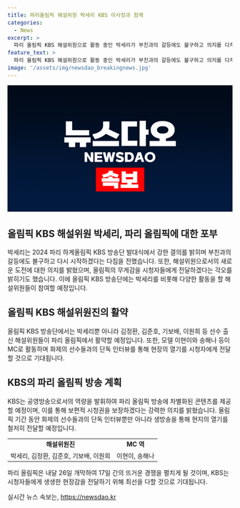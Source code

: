 ```yaml
---
title: 파리올림픽 해설위원 박세리 KBS 이사장과 함께
categories:
  - News
excerpt: >
  파리 올림픽 KBS 해설위원으로 활동 중인 박세리가 부친과의 갈등에도 불구하고 의지를 다지고 있다. 26일 KBS신관에서 열린 발대식에서 다시 시작하려고 한다며 각오를 다졌다. 또한, 김정환, 김준호, 기보배, 이원희 등 선수출신 해설위원들도 활약이 기대된다. 또한 MC로는 이현이와 송해나가 활약할 예정이며, KBS 사장은 어려운 상황이지만 차별화된 방송 역량을 발휘하겠다고 밝혔다.
feature_text: >
  파리 올림픽 KBS 해설위원으로 활동 중인 박세리가 부친과의 갈등에도 불구하고 의지를 다지고 있다. 26일 KBS신관에서 열린 발대식에서 다시 시작하려고 한다며 각오를 다졌다. 또한, 김정환, 김준호, 기보배, 이원희 등 선수출신 해설위원들도 활약이 기대된다. 또한 MC로는 이현이와 송해나가 활약할 예정이며, KBS 사장은 어려운 상황이지만 차별화된 방송 역량을 발휘하겠다고 밝혔다.
image: '/assets/img/newsdao_breakingnews.jpg'
---
```


<p><img src="/assets/img/newsdao_breakingnews.jpg" alt="koreaapp 속보" /></p>

<h2 data-ke-size="size26">올림픽 KBS 해설위원 박세리, 파리 올림픽에 대한 포부</h2>

<p data-ke-size="size16">박세리는 2024 파리 하계올림픽 KBS 방송단 발대식에서 강한 결의를 밝히며 부친과의 갈등에도 불구하고 다시 시작하겠다는 다짐을 전했습니다. 또한, 해설위원으로서의 새로운 도전에 대한 의지를 밝혔으며, 올림픽의 무게감을 시청자들에게 전달하겠다는 각오를 밝히기도 했습니다. 이에 올림픽 KBS 방송단에는 박세리를 비롯해 다양한 활동을 할 해설위원들이 참여할 예정입니다.</p>

<h2 data-ke-size="size24">올림픽 KBS 해설위원진의 활약</h2>

<p data-ke-size="size16">올림픽 KBS 방송단에서는 박세리뿐 아니라 김정환, 김준호, 기보배, 이원희 등 선수 출신 해설위원들이 파리 올림픽에서 활약할 예정입니다. 또한, 모델 이현이와 송해나 등이 MC로 활동하며 화제의 선수들과의 단독 인터뷰를 통해 현장의 열기를 시청자에게 전달할 것으로 기대됩니다.</p>

<h2 data-ke-size="size24">KBS의 파리 올림픽 방송 계획</h2>

<p data-ke-size="size16">KBS는 공영방송으로서의 역량을 발휘하여 파리 올림픽 방송에 차별화된 콘텐츠를 제공할 예정이며, 이를 통해 보편적 시청권을 보장하겠다는 강력한 의지를 밝혔습니다. 올림픽 기간 동안 화제의 선수들과의 단독 인터뷰뿐만 아니라 생방송을 통해 현지의 열기를 철저히 전달할 예정입니다.</p>

<table>
  <tbody>
    <tr>
      <td style="text-align: center; height: 17px;"><b>해설위원진</b></td>
      <td style="text-align: center; height: 17px;"><b>MC 역</b></td>
    </tr>
    <tr>
      <td style="text-align: center; height: 17px;">박세리, 김정환, 김준호, 기보배, 이원희</td>
      <td style="text-align: center; height: 17px;">이현이, 송해나</td>
    </tr>
  </tbody>
</table>

<p data-ke-size="size16">파리 올림픽은 내달 26일 개막하여 17일 간의 뜨거운 경쟁을 펼치게 될 것이며, KBS는 시청자들에게 생생한 현장감을 전달하기 위해 최선을 다할 것으로 기대됩니다.</p>
실시간 뉴스 속보는, <a href="https://newsdao.kr" rel="dofollow">https://newsdao.kr</a>



